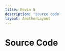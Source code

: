 ```yaml
---
title: Kevin S
description: 'source code'
layout: AnotherLayout
---
```


<script>
export default {
  data () {
      return {
          items: [
            {name: "ESS Prediction", desc:'', link:"/ESS"},
            {name: "ESS Scenario Tree", desc:'', link:"/ST"},
            {name: "PV Aggregation", desc:'', link:"/PV"},
            {name: "Source code", desc:'', link:"/source"}
            
          ]
      }
  } 
}
</script>

<cust2 :issues='items' :desc="desc"/>

# Source Code 
